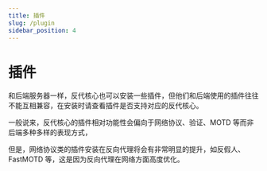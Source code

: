 ```yaml
---
title: 插件
slug: /plugin
sidebar_position: 4
---
```


# 插件

和后端服务器一样，反代核心也可以安装一些插件，但他们和后端使用的插件往往不能互相兼容，在安装时请查看插件是否支持对应的反代核心。

一般说来，反代核心的插件相对功能性会偏向于网络协议、验证、MOTD 等而非后端多种多样的表现方式，

但是，网络协议类的插件安装在反向代理将会有非常明显的提升，如反假人、FastMOTD 等，这是因为反向代理在网络方面高度优化。